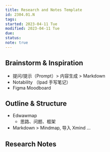 ```yaml
---
title: Research and Notes Template
id: 2304.01.N
tags:   
started: 2023-04-11 Tue
modified: 2023-04-11 Tue
due: 
status: 
note: true
---
```

## Brainstorm & Inspiration
- 提问/提示（Prompt）> 内容生成 > Markdown
- Notability （Ipad 手写笔记）
- Figma Moodboard
## Outline & Structure
- Edwawmap
	- 思路、问题、框架
- Markdown > Mindmap, 导入 Xmind ...
## Research Notes